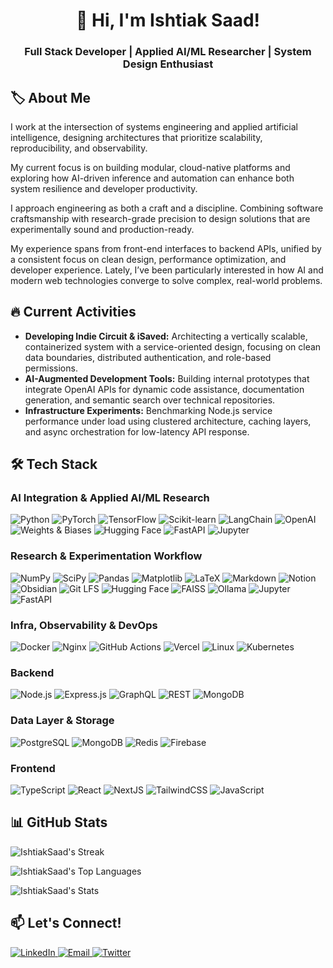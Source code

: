 
<h1 align="center">👋 Hi, I'm Ishtiak Saad!</h1>
<h3 align="center">Full Stack Developer | Applied AI/ML Researcher | System Design Enthusiast</h3>



## 🏷️ About Me  
I work at the intersection of systems engineering and applied artificial intelligence, designing architectures that prioritize scalability, reproducibility, and observability.

My current focus is on building modular, cloud-native platforms and exploring how AI-driven inference and automation can enhance both system resilience and developer productivity.

I approach engineering as both a craft and a discipline. Combining software craftsmanship with research-grade precision to design solutions that are experimentally sound and production-ready.

My experience spans from front-end interfaces to backend APIs, unified by a consistent focus on clean design, performance optimization, and developer experience.
Lately, I’ve been particularly interested in how AI and modern web technologies converge to solve complex, real-world problems.

## 🔥 Current Activities  
- **Developing Indie Circuit & iSaved:** Architecting a vertically scalable, containerized system with a service-oriented design, focusing on clean data boundaries, distributed authentication, and role-based permissions.  
- **AI-Augmented Development Tools:** Building internal prototypes that integrate OpenAI APIs for dynamic code assistance, documentation generation, and semantic search over technical repositories.
- **Infrastructure Experiments:** Benchmarking Node.js service performance under load using clustered architecture, caching layers, and async orchestration for low-latency API response.



## 🛠 Tech Stack  

### AI Integration & Applied AI/ML Research  

<p> <img alt="Python" src="https://img.shields.io/badge/-Python-3776AB?style=flat-square&logo=python&logoColor=white" /> <img alt="PyTorch" src="https://img.shields.io/badge/-PyTorch-EE4C2C?style=flat-square&logo=pytorch&logoColor=white" /> <img alt="TensorFlow" src="https://img.shields.io/badge/-TensorFlow-FF6F00?style=flat-square&logo=tensorflow&logoColor=white" /> <img alt="Scikit-learn" src="https://img.shields.io/badge/-Scikit--learn-F7931E?style=flat-square&logo=scikit-learn&logoColor=white" /> <img alt="LangChain" src="https://img.shields.io/badge/-LangChain-121212?style=flat-square&logo=chainlink&logoColor=white" /> <img alt="OpenAI" src="https://img.shields.io/badge/-OpenAI-412991?style=flat-square&logo=openai&logoColor=white" />
<img alt="Weights & Biases" src="https://img.shields.io/badge/-Weights_&_Biases-FFBE00?style=flat-square&logo=weightsandbiases&logoColor=black" /> <img alt="Hugging Face" src="https://img.shields.io/badge/-HuggingFace-FFD21E?style=flat-square&logo=huggingface&logoColor=black" /> <img alt="FastAPI" src="https://img.shields.io/badge/-FastAPI-009688?style=flat-square&logo=fastapi&logoColor=white" /> <img alt="Jupyter" src="https://img.shields.io/badge/-Jupyter-F37626?style=flat-square&logo=jupyter&logoColor=white" /> </p>

### Research & Experimentation Workflow
<p> <img alt="NumPy" src="https://img.shields.io/badge/-NumPy-013243?style=flat-square&logo=NumPy&logoColor=white" /> <img alt="SciPy" src="https://img.shields.io/badge/-SciPy-8CAAE6?style=flat-square&logo=scipy&logoColor=white" /> <img alt="Pandas" src="https://img.shields.io/badge/-Pandas-150458?style=flat-square&logo=pandas&logoColor=white" /> <img alt="Matplotlib" src="https://img.shields.io/badge/-Matplotlib-11557C?style=flat-square&logo=matplotlib&logoColor=white" /> <img alt="LaTeX" src="https://img.shields.io/badge/-LaTeX-008080?style=flat-square&logo=latex&logoColor=white" /> <img alt="Markdown" src="https://img.shields.io/badge/-Markdown-000000?style=flat-square&logo=markdown&logoColor=white" /> <img alt="Notion" src="https://img.shields.io/badge/-Notion-000000?style=flat-square&logo=notion&logoColor=white" /> <img alt="Obsidian" src="https://img.shields.io/badge/-Obsidian-483D8B?style=flat-square&logo=obsidian&logoColor=white" /> <img alt="Git LFS" src="https://img.shields.io/badge/-Git_LFS-F1502F?style=flat-square&logo=git&logoColor=white" /> <img alt="Hugging Face" src="https://img.shields.io/badge/-HuggingFace-FF9900?style=flat-square&logo=huggingface&logoColor=black" /> <img alt="FAISS" src="https://img.shields.io/badge/-FAISS-003366?style=flat-square&logo=none&logoColor=white" /> <img alt="Ollama" src="https://img.shields.io/badge/-Ollama-4B4BFF?style=flat-square&logo=none&logoColor=white" /> <img alt="Jupyter" src="https://img.shields.io/badge/-Jupyter-F37626?style=flat-square&logo=jupyter&logoColor=white" /> <img alt="FastAPI" src="https://img.shields.io/badge/-FastAPI-009688?style=flat-square&logo=fastapi&logoColor=white" /> </p>

### Infra, Observability & DevOps  

<p> <img alt="Docker" src="https://img.shields.io/badge/-Docker-2496ED?style=flat-square&logo=docker&logoColor=white" /> <img alt="Nginx" src="https://img.shields.io/badge/-Nginx-009639?style=flat-square&logo=nginx&logoColor=white" /> <img alt="GitHub Actions" src="https://img.shields.io/badge/-GitHub_Actions-2088FF?style=flat-square&logo=github-actions&logoColor=white" /> <img alt="Vercel" src="https://img.shields.io/badge/-Vercel-000000?style=flat-square&logo=vercel&logoColor=white" /> <img alt="Linux" src="https://img.shields.io/badge/-Linux-FCC624?style=flat-square&logo=linux&logoColor=black" /> <img alt="Kubernetes" src="https://img.shields.io/badge/-Kubernetes-326CE5?style=flat-square&logo=kubernetes&logoColor=white" /> </p>

### Backend  

<p> <img alt="Node.js" src="https://img.shields.io/badge/-Node.js-43853d?style=flat-square&logo=node.js&logoColor=white" /> <img alt="Express.js" src="https://img.shields.io/badge/-Express.js-000000?style=flat-square&logo=express&logoColor=white" /> <img alt="GraphQL" src="https://img.shields.io/badge/-GraphQL-E10098?style=flat-square&logo=graphql&logoColor=white" /> <img alt="REST" src="https://img.shields.io/badge/-REST-FF6C37?style=flat-square&logo=postman&logoColor=white" /> <img alt="MongoDB" src="https://img.shields.io/badge/-MongoDB-13aa52?style=flat-square&logo=mongodb&logoColor=white" /> </p>

### Data Layer & Storage  
<p> <img alt="PostgreSQL" src="https://img.shields.io/badge/-PostgreSQL-336791?style=flat-square&logo=postgresql&logoColor=white" /> <img alt="MongoDB" src="https://img.shields.io/badge/-MongoDB-13aa52?style=flat-square&logo=mongodb&logoColor=white" /> <img alt="Redis" src="https://img.shields.io/badge/-Redis-DC382D?style=flat-square&logo=redis&logoColor=white" /> <img alt="Firebase" src="https://img.shields.io/badge/-Firebase-FFCA28?style=flat-square&logo=firebase&logoColor=black" /> </p>

### Frontend  
<p> <img alt="TypeScript" src="https://img.shields.io/badge/-TypeScript-007ACC?style=flat-square&logo=typescript&logoColor=white" /> <img alt="React" src="https://img.shields.io/badge/-React-45b8d8?style=flat-square&logo=react&logoColor=white" /> <img alt="NextJS" src="https://img.shields.io/badge/Next.js-000000?style=flat-square&logo=nextdotjs&logoColor=white" /> <img alt="TailwindCSS" src="https://img.shields.io/badge/-TailwindCSS-06B6D4?style=flat-square&logo=tailwindcss&logoColor=white" /> <img alt="JavaScript" src="https://img.shields.io/badge/-JavaScript-F7DF1C?style=flat-square&logo=javascript&logoColor=black" /> </p>



## 📊 GitHub Stats

  ![IshtiakSaad's Streak](https://github-readme-streak-stats.herokuapp.com/?user=IshtiakSaad&theme=tokyonight&hide_border=true)

  ![IshtiakSaad's Top Languages](https://github-readme-stats.vercel.app/api/top-langs/?username=IshtiakSaad&theme=tokyonight&show_icons=true&hide_border=true&layout=compact)
  
  ![IshtiakSaad's Stats](https://github-readme-stats.vercel.app/api?username=IshtiakSaad&theme=tokyonight&show_icons=true&hide_border=true&count_private=true)



## 📫 Let's Connect!  
<p>
  <a href="https://linkedin.com/in/ishtiaksaad" target="_blank">
    <img alt="LinkedIn" src="https://img.shields.io/badge/-LinkedIn-0077B5?style=flat-square&logo=linkedin&logoColor=white" />
  </a>
  <a href="mailto:ishtiak.m.saad@gmail.com">
    <img alt="Email" src="https://img.shields.io/badge/-Email-D14836?style=flat-square&logo=gmail&logoColor=white" />
  </a>
  <a href="https://twitter.com/@theimsaad" target="_blank">
    <img alt="Twitter" src="https://img.shields.io/badge/-Twitter-1DA1F2?style=flat-square&logo=twitter&logoColor=white" />
  </a>
</p>
